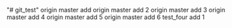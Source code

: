 "# git_test" 
origin master add
origin master add 2
origin master add 3
origin master add 4
origin master add 5
origin master add 6
test_four add 1
